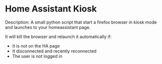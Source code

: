 # Home Assistant Kiosk
Description:
A small python script that start a firefox browser in kiosk mode and launches to your homeassistant page.

It will kill the browser and relaunch it automatically if:
  - It is not on the HA page
  - It disconnected and recently reconnected
  - The user is not logged in
